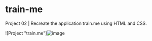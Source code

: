 # train-me

Project 02 | Recreate the application train.me using HTML and CSS.

![Project "train.me"]![image](https://github.com/FabianoLXS/trainMe/assets/47800473/88f314d0-8626-48cb-b082-93e9b9900ff3)
